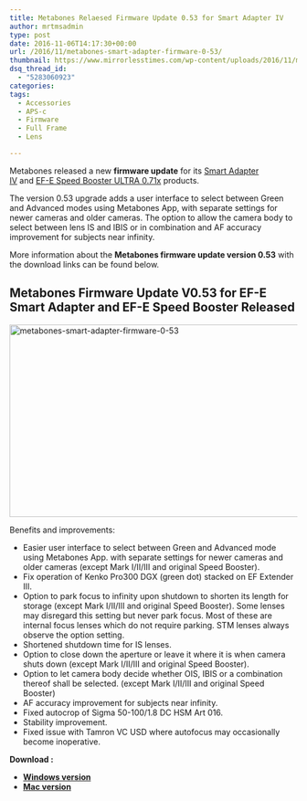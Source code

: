 ```yaml
---
title: Metabones Relaesed Firmware Update 0.53 for Smart Adapter IV
author: mrtmsadmin
type: post
date: 2016-11-06T14:17:30+00:00
url: /2016/11/metabones-smart-adapter-firmware-0-53/
thumbnail: https://www.mirrorlesstimes.com/wp-content/uploads/2016/11/metabones-released-firmware-update-v0-46-for-ef-e-smart-adapter-and-ef-e-speed-booster.jpg
dsq_thread_id:
  - "5283060923"
categories:
tags:
  - Accessories
  - APS-c
  - Firmware
  - Full Frame
  - Lens

---
```

Metabones released a new **firmware update** for its <a href="http://amzn.to/2eqWjyF" target="_blank" rel="external nofollow">Smart Adapter IV</a> and <a href="http://amzn.to/2er1w9w" target="_blank" rel="external nofollow">EF-E Speed Booster ULTRA 0.71x</a> products.

The version 0.53 upgrade adds a user interface to select between Green and Advanced modes using Metabones App, with separate settings for newer cameras and older cameras. The option to allow the camera body to select between lens IS and IBIS or in combination and AF accuracy improvement for subjects near infinity.

More information about the **Metabones firmware update version 0.53** with the download links can be found below.<!--more-->

## Metabones Firmware Update V0.53 for EF-E Smart Adapter and EF-E Speed Booster Released

[<img class="aligncenter size-full wp-image-706" src="https://i0.wp.com/www.mirrorlesstimes.com/wp-content/uploads/2016/11/metabones-smart-adapter-firmware-0-53.jpg?resize=600%2C337&#038;ssl=1" alt="metabones-smart-adapter-firmware-0-53" width="600" height="337" srcset="https://i0.wp.com/www.mirrorlesstimes.com/wp-content/uploads/2016/11/metabones-smart-adapter-firmware-0-53.jpg?w=900&ssl=1 900w, https://i0.wp.com/www.mirrorlesstimes.com/wp-content/uploads/2016/11/metabones-smart-adapter-firmware-0-53.jpg?resize=300%2C169&ssl=1 300w, https://i0.wp.com/www.mirrorlesstimes.com/wp-content/uploads/2016/11/metabones-smart-adapter-firmware-0-53.jpg?resize=768%2C432&ssl=1 768w" sizes="(max-width: 600px) 100vw, 600px" data-recalc-dims="1" />][1]

Benefits and improvements:

  * Easier user interface to select between Green and Advanced mode using Metabones App. with separate settings for newer cameras and older cameras (except Mark I/II/III and original Speed Booster).
  * Fix operation of Kenko Pro300 DGX (green dot) stacked on EF Extender III.
  * Option to park focus to infinity upon shutdown to shorten its length for storage (except Mark I/II/III and original Speed Booster). Some lenses may disregard this setting but never park focus. Most of these are internal focus lenses which do not require parking. STM lenses always observe the option setting.
  * Shortened shutdown time for IS lenses.
  * Option to close down the aperture or leave it where it is when camera shuts down (except Mark I/II/III and original Speed Booster).
  * Option to let camera body decide whether OIS, IBIS or a combination thereof shall be selected. (except Mark I/II/III and original Speed Booster)
  * AF accuracy improvement for subjects near infinity.
  * Fixed autocrop of Sigma 50-100/1.8 DC HSM Art 016.
  * Stability improvement.
  * Fixed issue with Tamron VC USD where autofocus may occasionally become inoperative.

**Download :**

  * **<a title="" href="http://www.metabones.com/article/of/MARK_IV_Firmware_win" target="_blank" rel="external nofollow">Windows version</a>**
  * **<a title="" href="http://www.metabones.com/article/of/MARK_IV_Firmware_mac" target="_blank" rel="external nofollow">Mac version</a>**

 [1]: https://i0.wp.com/www.mirrorlesstimes.com/wp-content/uploads/2016/11/metabones-smart-adapter-firmware-0-53.jpg?ssl=1